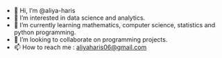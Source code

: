 - 👋 Hi, I’m @aliya-haris
- 👀 I’m interested in data science and analytics.
- 🌱 I’m currently learning mathematics, computer science, statistics and python programming. 
- 💞️ I’m looking to collaborate on programming projects. 
- 📫 How to reach me : aliyaharis06@gmail.com

<!---
aliya-haris/aliya-haris is a ✨ special ✨ repository because its `README.md` (this file) appears on your GitHub profile.
You can click the Preview link to take a look at your changes.
--->
